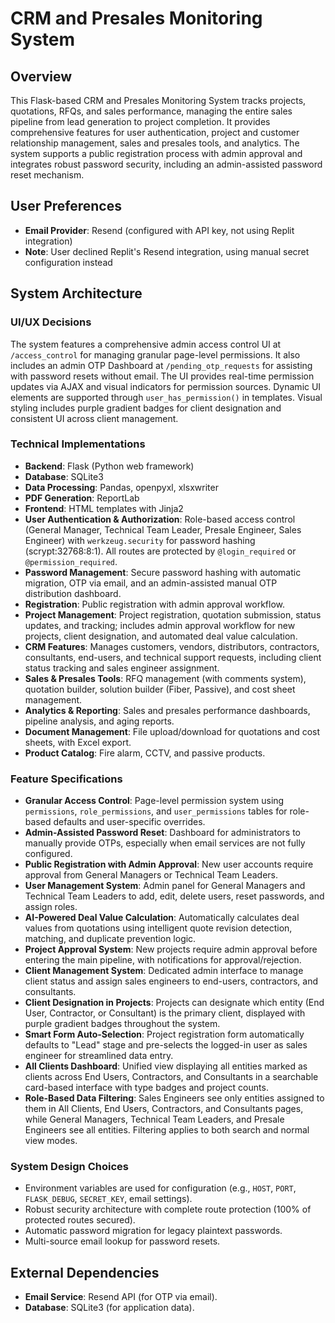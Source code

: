 # CRM and Presales Monitoring System

## Overview
This Flask-based CRM and Presales Monitoring System tracks projects, quotations, RFQs, and sales performance, managing the entire sales pipeline from lead generation to project completion. It provides comprehensive features for user authentication, project and customer relationship management, sales and presales tools, and analytics. The system supports a public registration process with admin approval and integrates robust password security, including an admin-assisted password reset mechanism.

## User Preferences
- **Email Provider**: Resend (configured with API key, not using Replit integration)
- **Note**: User declined Replit's Resend integration, using manual secret configuration instead

## System Architecture

### UI/UX Decisions
The system features a comprehensive admin access control UI at `/access_control` for managing granular page-level permissions. It also includes an admin OTP Dashboard at `/pending_otp_requests` for assisting with password resets without email. The UI provides real-time permission updates via AJAX and visual indicators for permission sources. Dynamic UI elements are supported through `user_has_permission()` in templates. Visual styling includes purple gradient badges for client designation and consistent UI across client management.

### Technical Implementations
- **Backend**: Flask (Python web framework)
- **Database**: SQLite3
- **Data Processing**: Pandas, openpyxl, xlsxwriter
- **PDF Generation**: ReportLab
- **Frontend**: HTML templates with Jinja2
- **User Authentication & Authorization**: Role-based access control (General Manager, Technical Team Leader, Presale Engineer, Sales Engineer) with `werkzeug.security` for password hashing (scrypt:32768:8:1). All routes are protected by `@login_required` or `@permission_required`.
- **Password Management**: Secure password hashing with automatic migration, OTP via email, and an admin-assisted manual OTP distribution dashboard.
- **Registration**: Public registration with admin approval workflow.
- **Project Management**: Project registration, quotation submission, status updates, and tracking; includes admin approval workflow for new projects, client designation, and automated deal value calculation.
- **CRM Features**: Manages customers, vendors, distributors, contractors, consultants, end-users, and technical support requests, including client status tracking and sales engineer assignment.
- **Sales & Presales Tools**: RFQ management (with comments system), quotation builder, solution builder (Fiber, Passive), and cost sheet management.
- **Analytics & Reporting**: Sales and presales performance dashboards, pipeline analysis, and aging reports.
- **Document Management**: File upload/download for quotations and cost sheets, with Excel export.
- **Product Catalog**: Fire alarm, CCTV, and passive products.

### Feature Specifications
- **Granular Access Control**: Page-level permission system using `permissions`, `role_permissions`, and `user_permissions` tables for role-based defaults and user-specific overrides.
- **Admin-Assisted Password Reset**: Dashboard for administrators to manually provide OTPs, especially when email services are not fully configured.
- **Public Registration with Admin Approval**: New user accounts require approval from General Managers or Technical Team Leaders.
- **User Management System**: Admin panel for General Managers and Technical Team Leaders to add, edit, delete users, reset passwords, and assign roles.
- **AI-Powered Deal Value Calculation**: Automatically calculates deal values from quotations using intelligent quote revision detection, matching, and duplicate prevention logic.
- **Project Approval System**: New projects require admin approval before entering the main pipeline, with notifications for approval/rejection.
- **Client Management System**: Dedicated admin interface to manage client status and assign sales engineers to end-users, contractors, and consultants.
- **Client Designation in Projects**: Projects can designate which entity (End User, Contractor, or Consultant) is the primary client, displayed with purple gradient badges throughout the system.
- **Smart Form Auto-Selection**: Project registration form automatically defaults to "Lead" stage and pre-selects the logged-in user as sales engineer for streamlined data entry.
- **All Clients Dashboard**: Unified view displaying all entities marked as clients across End Users, Contractors, and Consultants in a searchable card-based interface with type badges and project counts.
- **Role-Based Data Filtering**: Sales Engineers see only entities assigned to them in All Clients, End Users, Contractors, and Consultants pages, while General Managers, Technical Team Leaders, and Presale Engineers see all entities. Filtering applies to both search and normal view modes.

### System Design Choices
- Environment variables are used for configuration (e.g., `HOST`, `PORT`, `FLASK_DEBUG`, `SECRET_KEY`, email settings).
- Robust security architecture with complete route protection (100% of protected routes secured).
- Automatic password migration for legacy plaintext passwords.
- Multi-source email lookup for password resets.

## External Dependencies
- **Email Service**: Resend API (for OTP via email).
- **Database**: SQLite3 (for application data).